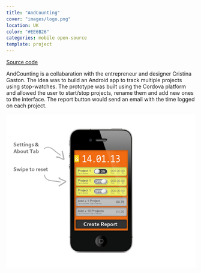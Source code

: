 ```yaml
---
title: "AndCounting"
cover: "images/logo.png"
location: UK
color: "#EE6B26"
categories: mobile open-source
template: project
---
```


<p class="align-center">
<a class="btn" href="https://github.com/gazpachu/andcounting" target="_blank">Source code</a>
</p>

AndCounting is a collabaration with the entrepreneur and designer Cristina Gaston. The idea was to build an Android app to track multiple projects using stop-watches. The prototype was built using the Cordova platform and allowed the user to start/stop projects, rename them and add new ones to the interface. The report button would send an email with the time logged on each project.

![](./images/andcounting.jpg)
